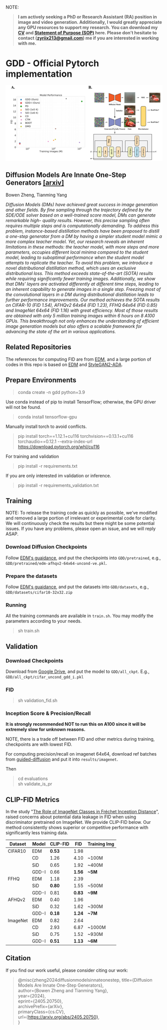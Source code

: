 NOTE:
>**I am actively seeking a PhD or Research Assistant (RA) position in image and video generation. Additionally, I would greatly appreciate any GPU resources to support my research. You can download my [CV](https://drive.google.com/file/d/1v76e36V_af32eQywL7sKP0a4hLLy9zwL/view?usp=drive_link) and [Statement of Purpose (SOP)](https://drive.google.com/file/d/1N3oPb7LSTa1NElNFU-HvDE0YlWnye8wl/view?usp=drive_link) here. Please don’t hesitate to contact (zyriix213@gmail.com) me if you are interested in working with me.**

# GDD - Official Pytorch implementation
![image](./fig/main.png)



## Diffusion Models Are Innate One-Step Generators  [[arxiv]](https://arxiv.org/abs/2405.20750)

Bowen Zheng, Tianming Yang

*Diffusion Models (DMs) have achieved great success in image generation and
other fields. By fine sampling through the trajectory defined by the SDE/ODE
solver based on a well-trained score model, DMs can generate remarkable high-
quality results. However, this precise sampling often requires multiple steps and is
computationally demanding. To address this problem, instance-based distillation
methods have been proposed to distill a one-step generator from a DM by having
a simpler student model mimic a more complex teacher model. Yet, our research
reveals an inherent limitations in these methods: the teacher model, with more steps
and more parameters, occupies different local minima compared to the student
model, leading to suboptimal performance when the student model attempts to
replicate the teacher. To avoid this problem, we introduce a novel distributional
distillation method, which uses an exclusive distributional loss. This method
exceeds state-of-the-art (SOTA) results while requiring significantly fewer training
images. Additionally, we show that DMs’ layers are activated differently at different
time steps, leading to an inherent capability to generate images in a single step.
Freezing most of the convolutional layers in a DM during distributional distillation
leads to further performance improvements. Our method achieves the SOTA results
on CIFAR-10 (FID 1.54), AFHQv2 64x64 (FID 1.23), FFHQ 64x64 (FID 0.85)
and ImageNet 64x64 (FID 1.16) with great efficiency. Most of those results are
obtained with only 5 million training images within 6 hours on 8 A100 GPUs. This
breakthrough not only enhances the understanding of efficient image generation
models but also offers a scalable framework for advancing the state of the art in
various applications.*

## Related Repositories
The references for computing FID are from [EDM](https://github.com/NVlabs/edm), and a large portion of codes in this repo is based on [EDM](https://github.com/NVlabs/edm) and [StyleGAN2-ADA](https://github.com/NVlabs/stylegan2-ada-pytorch). 

## Prepare Environments
> conda create -n gdd python=3.9

Use conda instead of pip to install TensorFlow; otherwise, the GPU driver will not be found.
> conda install tensorflow-gpu

Manually install torch to avoid conflicts.
> pip install torch==1.12.1+cu116 torchvision==0.13.1+cu116 torchaudio==0.12.1 --extra-index-url https://download.pytorch.org/whl/cu116


For training and validation
> pip install -r requirements.txt 

If you are only interested im validation or inference.
> pip install -r requirements_validation.txt 



## Training
NOTE: To release the training code as quickly as possible, we’ve modified and removed a large portion of irrelevant or experimental code for clarity. We will continuously check the results but there might be some potential issues. If you have any problems, please open an issue, and we will reply ASAP.

### Download Diffusion Checkpoints
Follow [EDM's guaidance](https://github.com/NVlabs/edm?tab=readme-ov-file#pre-trained-models), and put the checkpoints into `GDD/pretrained`, e.g., `GDD/pretrained/edm-afhqv2-64x64-uncond-ve.pkl`.

### Prepare the datasets
Follow [EDM's guaidance](https://github.com/NVlabs/edm?tab=readme-ov-file#preparing-datasets), and put the datasets into `GDD/datasets`, e.g., `GDD/datasets/cifar10-32x32.zip`
### Running
All the training commands are available in `train.sh`. You may modify the parameters according to your needs.
> sh train.sh

## Validation

### Download Checkpoints
Download from [Google Drive](https://drive.google.com/drive/folders/1U0lrxJWcLt5d3oAbVUU3FJOY0lQSrZQH?usp=sharing), and put the model to `GDD/all_ckpt`. E.g., `GDD/all_ckpt/cifar_uncond_gdd_i.pkl`

### FID
> sh validation_fid.sh

### Inception Score & Precision/Recall
**It is strongly recommended NOT to run this on A100 since it will be extremely slow for unknown reasons.**

NOTE, there is a trade off between FID and other metrics during training, checkpoints are with lowest FID.

For computing precision/recall on imagenet 64x64, download ref batches from [guided-diffusion](https://openaipublic.blob.core.windows.net/diffusion/jul-2021/ref_batches/imagenet/64/VIRTUAL_imagenet64_labeled.npz) and put it into `results/imagenet`.

Then
> cd evaluations \
> sh validate_is_pr


## CLIP-FID Metrics
In the study "[The Role of ImageNet Classes in Fréchet Inception Distance](https://arxiv.org/abs/2203.06026)", raised concerns about potential data leakage in FID when using discriminator pretrained on ImageNet. We provide CLIP-FID below. Our method consistently shows superior or competitive performance with significantly less training data.

|Dataset|Model|CLIP-FID|FID|Training Img
|-|-|-|-|-|
|CIFAR10|EDM|**0.53**|1.98||
||CD|1.26|4.10|~100M|1|
||SiD|0.65|1.92|~400M|1|
||GDD-I|0.66|**1.56**|**~5M**|
|FFHQ|EDM|1.18|2.39||
||SiD|**0.80**|1.55|~500M|1|
||GDD-I|0.81|**0.83**|**~9M**|
|AFHQv2|EDM|0.40|1.96||
||SiD|0.32|1.62|~300M|1|
||GDD-I|**0.18**|**1.24**|**~7M**|
|ImageNet|EDM|0.82|2.64||
||CD|2.93|6.87|~1000M|1|
||SiD|0.75|1.52|~930M|1|
||GDD-I|**0.51**|**1.13**|**~6M**|


## Citation
If you find our work useful, please consider citing our work:

>@misc{zheng2024diffusionmodelsinnateonestep,
     title={Diffusion Models Are Innate One-Step Generators}, \
      author={Bowen Zheng and Tianming Yang},\
      year={2024},\
      eprint={2405.20750},\
      archivePrefix={arXiv},\
      primaryClass={cs.CV},\
      url={https://arxiv.org/abs/2405.20750}, \
}


